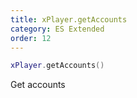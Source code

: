 ```yaml
---
title: xPlayer.getAccounts
category: ES Extended
order: 12
---
```


```lua
xPlayer.getAccounts()
```

Get accounts
